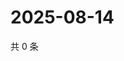 # 2025-08-14

共 0 条

<!-- BEGIN ZHIHUQUESTIONS -->
<!-- 最后更新时间 Thu Aug 14 2025 23:12:27 GMT+0800 (China Standard Time) -->

<!-- END ZHIHUQUESTIONS -->
